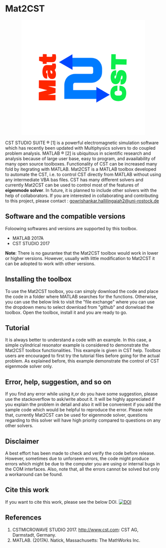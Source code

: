 # Mat2CST
<p align="center"> 
<img src="https://github.com/gowriRostock/Mat2CST/blob/master/logoMat2CST.png">
</p>

CST STUDIO SUITE &reg; [1] is a powerful electromagnetic simulation software which has recently been updated with Multiphysics solvers to do coupled problem analysis. MATLAB &reg; [2] is ubiquitous in scientific research and analysis because of large user base, easy to program, and avaailability of many open source toolboxes. Functionality of CST can be increased many fold by itegrating with MATLAB. Mat2CST is a MATLAB toolbox developed to automate the CST, i.e. to control CST directly from MATLAB without using any intermediate VBA bas files. CST has many different solvers and currently Mat2CST can be used to control most of the features of **eigenmode solver**. In future, it is planned to include other solvers with the help of collaborators. If you are interested in collaborating and contributing to this project, please contact : gowrishankar.hallilingaiah2@uni-rostock.de 

## Software and the compatible versions
Foloowing softwares and versions are supported by this toolbox. 
* MATLAB 2017A
* CST STUDIO 2017

**Note**: There is no gaurantee that the Mat2CST toolbox would work in lower or higher versions. However, usually with little modification to Mat2CST it can be adopted to work with other versions.

## Installing the toolbox
To use the Mat2CST toolbox, you can simply download the code and place the code in a folder where MATLAB searches for the functions. Otherwise, you can use the below link to visit the "file exchange" where you can use the dropdown menu to select download from "github" and donwload the toolbox. Open the toolbox, install it and you are ready to go.

## Tutorial
It is always better to understand a code with an example. In this case, a simple cylindrical resonator example is considered to demonstrate the Mat2CST toolbox functionalities. This example is given in CST help. Toolbox users are encouraged to first try the tutorial files before going for the actual problem. As explained before, this example demonstrate the control of CST eigenmode solver only.

## Error, help, suggestion, and so on
If you find any error while using it,or do you have some suggestion, please use the stackoverflow to ask/write about it. It will be highly appreciated if you explain the problem in detail and also it will be convenient if you add the sample code which would be helpful to reproduce the error. Please note that, currently Mat2CST can be used for eigenmode solver, questions regarding to this solver will have high priority compared to questions on any other solvers.

## Disclaimer
A best effort has been made to check and verify the code before release. However, sometimes due to unforseen errors, the code might produce errors which might be due to the computer you are using or internal bugs in the COM interfaces. Also, note that, all the errors cannot be solved but only a workaround can be found.


## Cite this work
If you want to cite this work, please see the below DOI.
[![DOI](https://zenodo.org/badge/200019230.svg)](https://zenodo.org/badge/latestdoi/200019230)
## References
1. CSTMICROWAVE STUDIO 2017. http://www.cst.com: CST AG, Darmstadt, Germany.
2. MATLAB. (2017A). Natick, Massachusetts: The MathWorks Inc.
